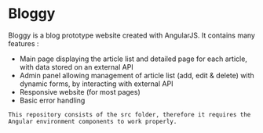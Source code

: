 # Bloggy

Bloggy is a blog prototype website created with AngularJS. It contains many features :

- Main page displaying the article list and detailed page for each article, with data stored on an external API
- Admin panel allowing management of article list (add, edit & delete) with dynamic forms, by interacting with external API
- Responsive website (for most pages)
- Basic error handling

```This repository consists of the src folder, therefore it requires the Angular environment components to work properly.```
